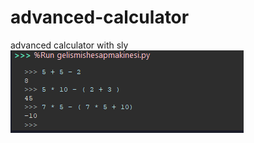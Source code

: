 # advanced-calculator
advanced calculator with sly
<img src="https://github.com/MMX0194/advanced-calculator/blob/main/Screenshot_3.png">
